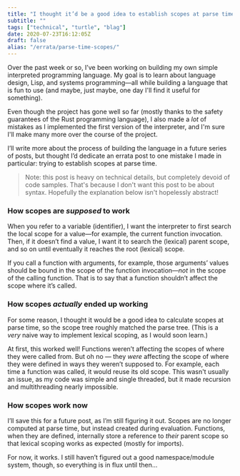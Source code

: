 ```yaml
---
title: "I thought it’d be a good idea to establish scopes at parse time"
subtitle: ""
tags: ["technical", "turtle", "blag"]
date: 2020-07-23T16:12:05Z
draft: false
alias: "/errata/parse-time-scopes/"
---
```


Over the past week or so, I’ve been working on building my own simple interpreted programming language. My goal is to learn about language design, Lisp, and systems programming—all while building a language that is fun to use (and maybe, just maybe, one day I'll find it useful for something).

Even though the project has gone well so far (mostly thanks to the safety guarantees of the Rust programming language), I also made a *lot* of mistakes as I implemented the first version of the interpreter, and I'm sure I'll make many more over the course of the project.

I’ll write more about the process of building the language in a future series of posts, but thought I’d dedicate an errata post to one mistake I made in particular: trying to establish scopes at parse time.

> Note: this post is heavy on technical details, but completely devoid of code samples. That's because I don't want this post to be about syntax. Hopefully the explanation below isn't hopelessly abstract!

### How scopes are *supposed* to work

When you refer to a variable (identifier), I want the interpreter to first search the local scope for a value—for example, the current function invocation. Then, if it doesn’t find a value, I want it to search the (lexical) parent scope, and so on until eventually it reaches the root (lexical) scope.

If you call a function with arguments, for example, those arguments’ values should be bound in the scope of the function invocation—*not* in the scope of the calling function. That is to say that a function shouldn’t affect the scope where it’s called.

### How scopes *actually* ended up working

For some reason, I thought it would be a good idea to calculate scopes at parse time, so the scope tree roughly matched the parse tree. (This is a *very* naive way to implement lexical scoping, as I would soon learn.)

At first, this worked well! Functions weren’t affecting the scopes of where they were called from. But oh no — they *were* affecting the scope of where they were defined in ways they weren’t supposed to. For example, each time a function was called, it would reuse its old scope. This wasn't usually an issue, as my code was simple and single threaded, but it made recursion and multithreading nearly impossible.

### How scopes work now

I’ll save this for a future post, as I’m still figuring it out. Scopes are no longer computed at parse time, but instead created during evaluation. Functions, when they are defined, internally store a reference to _their_ parent scope so that lexical scoping works as expected (mostly for imports).

For now, it works. I still haven’t figured out a good namespace/module system, though, so everything is in flux until then...